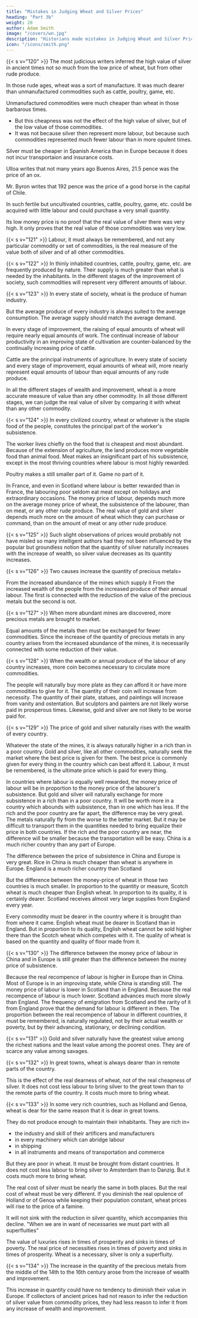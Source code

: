 ```yaml
---
title: "Mistakes in Judging Wheat and Silver Prices"
heading: "Part 3b"
weight: 20
author: Adam Smith
image: "/covers/wn.jpg"
description: "Historians made mistakes in Judging Wheat and Silver Prices because they were lazy and because rents were paid in kind"
icon: "/icons/smith.png"
---
```




{{< s v="120" >}} The most judicious writers inferred the high value of silver in ancient times not so much from the low price of wheat, but from other rude produce.

In those rude ages, wheat was a sort of manufacture. It was much dearer than unmanufactured commodities such as cattle, poultry, game, etc.

Unmanufactured commodities were much cheaper than wheat in those barbarous times.
- But this cheapness was not the effect of the high value of silver, but of the low value of those commodities.
- It was not because silver then represent more labour, but because such commodities represented much fewer labour than in more opulent times.

Silver must be cheaper in Spanish America than in Europe because it does not incur transportaion and insurance costs.

Ulloa writes that not many years ago Buenos Aires, 21.5 pence was the price of an ox.

Mr. Byron writes that 192 pence was the price of a good horse in the capital of Chile.

In such fertile but uncultivated countries, cattle, poultry, game, etc. could be acquired with little labour and could purchase a very small quantity.

Its low money price is no proof that the real value of silver there was very high.
It only proves that the real value of those commodities was very low.


{{< s v="121" >}} Labour, it must always be remembered, and not any particular commodity or set of commodities, is the real measure of the value both of silver and of all other commodities.

{{< s v="122" >}} In thinly inhabited countries, cattle, poultry, game, etc. are frequently produced by nature.
Their supply is much greater than what is needed by the inhabitants.
In the different stages of the improvement of society, such commodities will represent very different amounts of labour.

{{< s v="123" >}} In every state of society, wheat is the produce of human industry.

But the average produce of every industry is always suited to the average consumption.
The average supply should match the average demand.

In every stage of improvement, the raising of equal amounts of wheat will require nearly equal amounts of work.
The continual increase of labour productivity in an improving state of cultivation are counter-balanced by the continually increasing price of cattle.

Cattle are the principal instruments of agriculture.
In every state of society and every stage of improvement, equal amounts of wheat will, more nearly represent equal amounts of labour than equal amounts of any rude produce.

In all the different stages of wealth and improvement, wheat is a more accurate measure of value than any other commodity.
In all those different stages, we can judge the real value of silver by comparing it with wheat than any other commodity.

{{< s v="124" >}} In every civilized country, wheat or whatever is the staple food of the people, constitutes the principal part of the worker's subsistence.

The worker lives chiefly on the food that is cheapest and most abundant.
Because of the extension of agriculture, the land produces more vegetable food than animal food.
Meat makes an insignificant part of his subsistence, except in the most thriving countries where labour is most highly rewarded.

Poultry makes a still smaller part of it.
Game no part of it.

In France, and even in Scotland where labour is better rewarded than in France, the labouring poor seldom eat meat except on holidays and extraordinary occasions.
The money price of labour, depends much more on the average money price of wheat, the subsistence of the labourer, than on meat, or any other rude produce.
The real value of gold and silver depends much more on the amount of wheat which they can purchase or command, than on the amount of meat or any other rude produce.

{{< s v="125" >}} Such slight observations of prices would probably not have misled so many intelligent authors had they not been influenced by the popular but groundless notion that the quantity of silver naturally increases with the increase of wealth, so silver value decreases as its quantity increases.

{{< s v="126" >}} Two causes increase the quantity of precious metals= 

From the increased abundance of the mines which supply it
From the increased wealth of the people from the increased produce of their annual labour.
The first is connected with the reduction of the value of the precious metals but the second is not.

{{< s v="127" >}} When more abundant mines are discovered, more precious metals are brought to market.

Equal amounts of the metals then must be exchanged for fewer commodities. Since the increase of the quantity of precious metals in any country arises from the increased abundance of the mines, it is necessarily connected with some reduction of their value.

{{< s v="128" >}} When the wealth or annual produce of the labour of any country increases, more coin becomes necessary to circulate more commodities.

The people will naturally buy more plate as they can afford it or have more commodities to give for it.
The quantity of their coin will increase from necessity.
The quantity of their plate, statues, and paintings will increase from vanity and ostentation.
But sculptors and painters are not likely worse paid in prosperous times.
Likewise, gold and silver are not likely to be worse paid for.

{{< s v="129" >}} The price of gold and silver naturally rises with the wealth of every country.

Whatever the state of the mines, it is always naturally higher in a rich than in a poor country.
Gold and silver, like all other commodities, naturally seek the market where the best price is given for them.
The best price is commonly given for every thing in the country which can best afford it.
Labour, it must be remembered, is the ultimate price which is paid for every thing.

In countries where labour is equally well rewarded, the money price of labour will be in proportion to the money price of the labourer's subsistence.
But gold and silver will naturally exchange for more subsistence in a rich than in a poor country.
It will be worth more in a country which abounds with subsistence, than in one which has less.
If the rich and the poor country are far apart, the difference may be very great.
The metals naturally fly from the worse to the better market.
But it may be difficult to transport them in the quantities needed to bring equalize their price in both countries.
If the rich and the poor country are near, the difference will be smaller because the transportation will be easy.
China is a much richer country than any part of Europe.

The difference between the price of subsistence in China and Europe is very great.
Rice in China is much cheaper than wheat is anywhere in Europe.
England is a much richer country than Scotland

But the difference between the money-price of wheat in those two countries is much smaller.
In proportion to the quantity or measure, Scotch wheat is much cheaper than English wheat.
In proportion to its quality, it is certainly dearer.
Scotland receives almost very large supplies from England every year.

Every commodity must be dearer in the country where it is brought than from where it came.
English wheat must be dearer in Scotland than in England.
But in proportion to its quality, English wheat cannot be sold higher there than the Scotch wheat which competes with it.
The quality of wheat is based on the quantity and quality of floor made from it.

{{< s v="130" >}} The difference between the money price of labour in China and in Europe is still greater than the difference between the money price of subsistence.

Because the real recompence of labour is higher in Europe than in China.
Most of Europe is in an improving state, while China is standing still.
The money price of labour is lower in Scotland than in England.
Because the real recompence of labour is much lower.
Scotland advances much more slowly than England.
The frequency of emigration from Scotland and the rarity of it from England prove that the demand for labour is different in them.
The proportion between the real recompence of labour in different countries, it must be remembered, is naturally regulated, not by their actual wealth or poverty, but by their advancing, stationary, or declining condition.

{{< s v="131" >}} Gold and silver naturally have the greatest value among the richest nations and the least value among the poorest ones. They are of scarce any value among savages.

{{< s v="132" >}} In great towns, wheat is always dearer than in remote parts of the country.

This is the effect of the real dearness of wheat, not of the real cheapness of silver.
It does not cost less labour to bring silver to the great town than to the remote parts of the country.
It costs much more to bring wheat.

{{< s v="133" >}} In some very rich countries, such as Holland and Genoa, wheat is dear for the same reason that it is dear in great towns.

They do not produce enough to maintain their inhabitants. They are rich in= 
- the industry and skill of their artificers and manufacturers
- in every machinery which can abridge labour
- in shipping
- in all instruments and means of transportation and commerce

But they are poor in wheat. It must be brought from distant countries.
It does not cost less labour to bring silver to Amsterdam than to Danzig.
But it costs much more to bring wheat.

The real cost of silver must be nearly the same in both places.
But the real cost of wheat must be very different.
If you diminish the real opulence of Holland or of Genoa while keeping their population constant, wheat prices will rise to the price of a famine.

It will not sink with the reduction in silver quantity, which accompanies this decline.
"When we are in want of necessaries we must part with all superfluities"

The value of luxuries rises in times of prosperity and sinks in times of poverty.
The real price of necessities rises in times of poverty and sinks in times of prosperity.
Wheat is a necessary, silver is only a superfluity.

{{< s v="134" >}} The increase in the quantity of the precious metals from the middle of the 14th to the 16th century arose from the increase of wealth and improvement.

This increase in quantity could have no tendency to diminish their value in Europe.
If collectors of ancient prices had not reason to infer the reduction of silver value from commodity prices, they had less reason to infer it from any increase of wealth and improvement.

